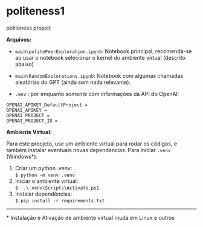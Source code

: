 # politeness1
politeness project

**Arquivos:**

- `main\politePeerExploration.ipynb`: Notebook principal, recomenda-se ao usar o notebook selecionar o kernel do ambiente virtual (descrito abaixo)

- `main\RandomExplorations.ipynb`: Notebook com algumas chamadas aleatórias do GPT (ainda sem nada relevante).

- `.env` : por enquanto somente com informações da API do OpenAI:
```
OPENAI_APIKEY_DefaultProject =
OPENAI_APIKEY =
OPENAI_PROJECT =
OPENAI_PROJECT_ID =
```

**Ambiente Virtual:** 

Para este preojeto, use um ambiente virtual para rodar os códigos, e também instalar eventuais novas dependencias.
Para iniciar `.venv` (Windows*): 
1. Criar um python .venv:\
`$ python -m venv .venv`
2. Iniciar o ambiente virtual:\
`$  .\.venv\Scripts\Activate.ps1`
3. Instalar dependências:\
`$ pip install -r requirements.txt`

---
\* Instalação e Ativação de ambiente virtual muda em Linux e outros
